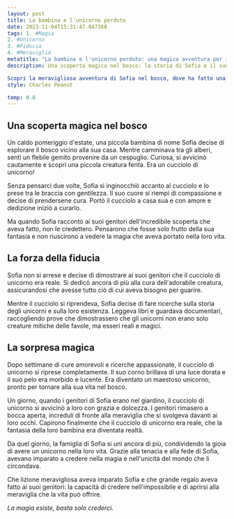 ```yaml
---
layout: post
title: La bambina e l'unicorno perduto
date: 2023-11-04T15:31:47.847368
tags: 1. #Magia
2. #Unicorno
3. #Fiducia
4. #Meraviglia
metatitle: "La bambina e l'unicorno perduto: una magica avventura per i piccoli lettori"
description: Una scoperta magica nel bosco: la storia di Sofia e il suo unicorno

Scopri la meravigliosa avventura di Sofia nel bosco, dove ha fatto una scoperta incredibile: un cucciolo di unicorno ferito. Segui il coraggioso viaggio di Sofia per prendersi cura di questa creatura magica e dimostrare ai suoi genitori che la magia esiste davvero. Un racconto che insegna ai bambini l'importanza della fiducia, della perseveranza e della capacità di credere nell'impossibile. Scopri la magia che può accadere quando apriamo il nostro cuore alla meraviglia del mondo che ci circonda.
style: Charles Peanut

temp: 0.8
---
```

## Una scoperta magica nel bosco

Un caldo pomeriggio d'estate, una piccola bambina di nome Sofia decise di esplorare il bosco vicino alla sua casa. Mentre camminava tra gli alberi, sentì un flebile gemito provenire da un cespuglio. Curiosa, si avvicinò cautamente e scoprì una piccola creatura ferita. Era un cucciolo di unicorno!

Senza pensarci due volte, Sofia si inginocchiò accanto al cucciolo e lo prese tra le braccia con gentilezza. Il suo cuore si riempì di compassione e decise di prendersene cura. Portò il cucciolo a casa sua e con amore e dedizione iniziò a curarlo.

Ma quando Sofia raccontò ai suoi genitori dell'incredibile scoperta che aveva fatto, non le credettero. Pensarono che fosse solo frutto della sua fantasia e non riuscirono a vedere la magia che aveva portato nella loro vita.

## La forza della fiducia

Sofia non si arrese e decise di dimostrare ai suoi genitori che il cucciolo di unicorno era reale. Si dedicò ancora di più alla cura dell'adorabile creatura, assicurandosi che avesse tutto ciò di cui aveva bisogno per guarire.

Mentre il cucciolo si riprendeva, Sofia decise di fare ricerche sulla storia degli unicorni e sulla loro esistenza. Leggeva libri e guardava documentari, raccogliendo prove che dimostrassero che gli unicorni non erano solo creature mitiche delle favole, ma esseri reali e magici.

## La sorpresa magica

Dopo settimane di cure amorevoli e ricerche appassionate, il cucciolo di unicorno si riprese completamente. Il suo corno brillava di una luce dorata e il suo pelo era morbido e lucente. Era diventato un maestoso unicorno, pronto per tornare alla sua vita nel bosco.

Un giorno, quando i genitori di Sofia erano nel giardino, il cucciolo di unicorno si avvicinò a loro con grazia e dolcezza. I genitori rimasero a bocca aperta, increduli di fronte alla meraviglia che si svolgeva davanti ai loro occhi. Capirono finalmente che il cucciolo di unicorno era reale, che la fantasia della loro bambina era diventata realtà.

Da quel giorno, la famiglia di Sofia si unì ancora di più, condividendo la gioia di avere un unicorno nella loro vita. Grazie alla tenacia e alla fede di Sofia, avevano imparato a credere nella magia e nell'unicità del mondo che li circondava.

Che lizione meravigliosa aveva imparato Sofia e che grande regalo aveva fatto ai suoi genitori: la capacità di credere nell'impossibile e di aprirsi alla meraviglia che la vita può offrire.

_La magia esiste, basta solo crederci._

        